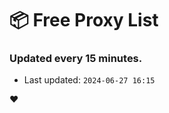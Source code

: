 # :package: Free Proxy List
### Updated every 15 minutes.

- Last updated: `2024-06-27 16:15`

:heart:
